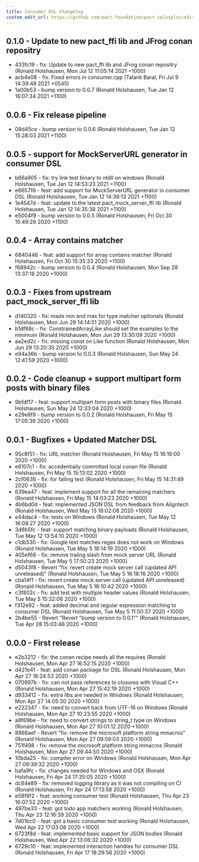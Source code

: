 ```yaml
---
title: Consumer DSL Changelog
custom_edit_url: https://github.com/pact-foundation/pact-cplusplus/edit/master/consumer/CHANGELOG.md
---
```

<!-- This file has been synced from the pact-foundation/pact-cplusplus repository. Please do not edit it directly. The URL of the source file can be found in the custom_edit_url value above -->


## 0.1.0 - Update to new pact_ffi lib and JFrog conan repositry

* 433fc19 - fix: Update to new pact_ffi lib and JFrog conan repositry (Ronald Holshausen, Mon Jul 12 11:05:14 2021 +1000)
* acb4e08 - fix: Fixed errors in consumer.cpp (Talank Baral, Fri Jul 9 14:39:48 2021 +0545)
* 1a00b53 - bump version to 0.0.7 (Ronald Holshausen, Tue Jan 12 16:07:34 2021 +1100)

## 0.0.6 - Fix release pipeline

* 08d45ce - bump version to 0.0.6 (Ronald Holshausen, Tue Jan 12 15:28:03 2021 +1100)

## 0.0.5 - support for MockServerURL generator in consumer DSL

* b66a905 - fix: try link test binary to ntdll on windows (Ronald Holshausen, Tue Jan 12 14:53:23 2021 +1100)
* e665719 - feat: add support for MockServerURL generator in consumer DSL (Ronald Holshausen, Tue Jan 12 14:36:13 2021 +1100)
* 1e4547d - feat: update to the latest pact_mock_server_ffi lib (Ronald Holshausen, Tue Jan 12 14:35:38 2021 +1100)
* e5004f9 - bump version to 0.0.5 (Ronald Holshausen, Fri Oct 30 15:49:26 2020 +1100)

## 0.0.4 - Array contains matcher

* 6840446 - feat: add support for array contains matcher (Ronald Holshausen, Fri Oct 30 15:35:33 2020 +1100)
* f68942c - bump version to 0.0.4 (Ronald Holshausen, Mon Sep 28 13:37:18 2020 +1000)

## 0.0.3 - Fixes from upstream pact_mock_server_ffi lib

* d140320 - fix: made min and max for type matcher optionals (Ronald Holshausen, Mon Jun 29 14:14:51 2020 +1000)
* b1df88c - fix: ConstrainedArrayLike should set the examples to the minimum (Ronald Holshausen, Mon Jun 29 13:30:09 2020 +1000)
* aa2ed2c - fix: missing const on Like function (Ronald Holshausen, Mon Jun 29 13:20:35 2020 +1000)
* e94a36b - bump version to 0.0.3 (Ronald Holshausen, Sun May 24 12:41:59 2020 +1000)

## 0.0.2 - Code cleanup + support multipart form posts with binary files

* 9bfdf17 - feat: support multipart form posts with binary files (Ronald Holshausen, Sun May 24 12:33:04 2020 +1000)
* e29e8f9 - bump version to 0.0.2 (Ronald Holshausen, Fri May 15 17:05:39 2020 +1000)

## 0.0.1 - Bugfixes + Updated Matcher DSL

* 95c8f51 - fix: URL matcher (Ronald Holshausen, Fri May 15 16:16:00 2020 +1000)
* e6107c1 - fix: accedentially committed local conan file (Ronald Holshausen, Fri May 15 15:13:02 2020 +1000)
* 2cf0636 - fix: for failing test (Ronald Holshausen, Fri May 15 14:31:49 2020 +1000)
* 639ea47 - feat: implement support for all the remaining matchers (Ronald Holshausen, Fri May 15 14:03:23 2020 +1000)
* 4b6bd0d - feat: implemented JSON DSL from feedback from Aligntech (Ronald Holshausen, Wed May 13 18:02:08 2020 +1000)
* e44dac4 - fix: tests on Windows (Ronald Holshausen, Tue May 12 16:08:27 2020 +1000)
* 3d8b5fc - feat: support matching binary payloads (Ronald Holshausen, Tue May 12 13:54:10 2020 +1000)
* c1db530 - fix: Google test matches regex does not work on Windows (Ronald Holshausen, Tue May 5 18:14:19 2020 +1000)
* 405ef68 - fix: remove traling slash from mock server URL (Ronald Holshausen, Tue May 5 17:50:23 2020 +1000)
* d5043f8 - Revert "fix: revert create mock server call (updated API unreleased)" (Ronald Holshausen, Tue May 5 16:18:16 2020 +1000)
* cba14f1 - fix: revert create mock server call (updated API unreleased) (Ronald Holshausen, Tue May 5 16:10:42 2020 +1000)
* c3f802c - fix: add test with multiple header values (Ronald Holshausen, Tue May 5 15:32:06 2020 +1000)
* f312e92 - feat: added decimal and regular expression matching to consumer DSL (Ronald Holshausen, Tue May 5 11:50:37 2020 +1000)
* 2b4be55 - Revert "Revert "bump version to 0.0.1"" (Ronald Holshausen, Tue Apr 28 15:03:46 2020 +1000)

## 0.0.0 - First release

* e2b3212 - fix: the conan recipe needs all the requires (Ronald Holshausen, Mon Apr 27 16:52:15 2020 +1000)
* d421e41 - feat: add conan package for DSL (Ronald Holshausen, Mon Apr 27 16:24:53 2020 +1000)
* 070997b - fix: can not pass references to closures with Visual C++ (Ronald Holshausen, Mon Apr 27 15:42:19 2020 +1000)
* d933412 - fix: extra libs are needed in Windows (Ronald Holshausen, Mon Apr 27 14:05:30 2020 +1000)
* e222347 - fix: need to convert back from UTF-16 on Windows (Ronald Holshausen, Mon Apr 27 10:23:55 2020 +1000)
* a8f69be - fix: need to convert strings to string_t type on Windows (Ronald Holshausen, Mon Apr 27 10:01:12 2020 +1000)
* 8866aef - Revert "fix: remove the microsoft platform string mmacros" (Ronald Holshausen, Mon Apr 27 09:59:03 2020 +1000)
* 751f498 - fix: remove the microsoft platform string mmacros (Ronald Holshausen, Mon Apr 27 09:44:50 2020 +1000)
* 10bda25 - fix: compiler error on Windows (Ronald Holshausen, Mon Apr 27 09:39:32 2020 +1000)
* bafa9fc - fix: changes needed for Windows and OSX (Ronald Holshausen, Fri Apr 24 17:35:05 2020 +1000)
* dc64e89 - fix: removed logging library as it was not compiling on CI (Ronald Holshausen, Fri Apr 24 17:13:58 2020 +1000)
* e58f8f2 - feat: working consumer test (Ronald Holshausen, Thu Apr 23 16:07:52 2020 +1000)
* 497be33 - feat: got todo app matchers working (Ronald Holshausen, Thu Apr 23 12:16:39 2020 +1000)
* 7d01bc0 - feat: got a basic consumer test working (Ronald Holshausen, Wed Apr 22 17:03:08 2020 +1000)
* 6723f8d - feat: implemented basic support for JSON bodies (Ronald Holshausen, Wed Apr 22 13:06:32 2020 +1000)
* 6729c10 - feat: implemented interaction handles for consumer DSL (Ronald Holshausen, Fri Apr 17 18:29:56 2020 +1000)
